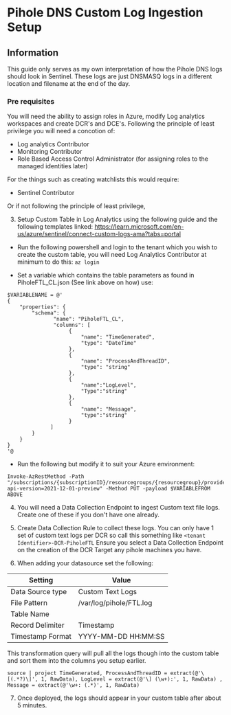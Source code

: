 # Pihole DNS Custom Log Ingestion Setup

## Information
This guide only serves as my own interpretation of how the Pihole DNS logs should look in Sentinel. These logs are just DNSMASQ logs in a different location and filename at the
end of the day. 

### Pre requisites
You will need the ability to assign roles in Azure, modify Log analytics workspaces and create DCR's and DCE's.
Following the principle of least privilege you will need a concotion of:
- Log analytics Contributor 
- Monitoring Contributor
- Role Based Access Control Administrator (for assigning roles to the managed identities later)

For the things such as creating watchlists this would require:
- Sentinel Contributor


Or if not following the principle of least privilege, 

3. Setup Custom Table in Log Analytics using the following guide and the following templates linked:
https://learn.microsoft.com/en-us/azure/sentinel/connect-custom-logs-ama?tabs=portal

- Run the following powershell and login to the tenant which you wish to create the custom table, you will need Log Analytics Contributor at minimum to do this:
`az login`

- Set a variable which contains the table parameters as found in PiholeFTL_CL.json (See link above on how)
use:
```
$VARIABLENAME = @'
{
    "properties": {
        "schema": {
               "name": "PiholeFTL_CL",
               "columns": [
                    {
                        "name": "TimeGenerated",
                        "type": "DateTime"
                    }, 
                    {
                        "name": "ProcessAndThreadID",
                        "type": "string"
                    },
                    {
                        "name":"LogLevel",
                        "Type":"string"
                    },
                    {
                        "name": "Message",
                        "type":"string"
                    }
              ]
        }
    }
}
'@
```
- Run the following but modify it to suit your Azure environment:
```
Invoke-AzRestMethod -Path "/subscriptions/{subscriptionID}/resourcegroups/{resourcegroup}/providers/microsoft.operationalinsights/workspaces/{Workspace}/tables/{TableName}_CL?api-version=2021-12-01-preview" -Method PUT -payload $VARIABLEFROM ABOVE
```

4. You will need a Data Collection Endpoint to ingest Custom text file logs. Create one of these if you don't have one already.

5. Create Data Collection Rule to collect these logs. You can only have 1 set of custom text logs per DCR so call this something like `<tenant Identifier>-DCR-PiholeFTL`
Ensure you select a Data Collection Endpoint on the creation of the DCR
Target any pihole machines you have.

6. When adding your datasource set the following:

| Setting | Value |
|---------|-------|
| Data Source type | Custom Text Logs |
| File Pattern | /var/log/pihole/FTL.log |
| Table Name | <Insert your Table Name here> |
| Record Delimiter | Timestamp |
| Timestamp Format | YYYY-MM-DD HH:MM:SS |

This transformation query will pull all the logs though into the custom table and sort them into the columns you setup earlier.
```
source | project TimeGenerated, ProcessAndThreadID = extract(@'\[(.*?)\]', 1, RawData), LogLevel = extract(@'\] (\w+):', 1, RawData) , Message = extract(@'\w+: (.*)', 1, RawData)
```

7. Once deployed, the logs should appear in your custom table after about 5 minutes.
